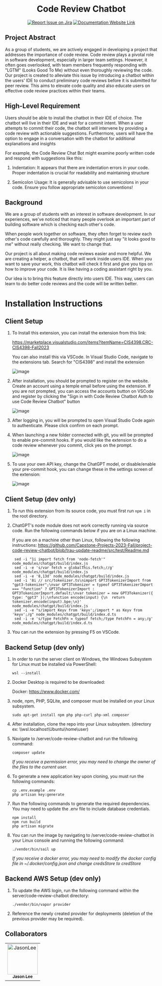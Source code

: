 
<div align="center">

# Code Review Chatbot
[![Report Issue on Jira](https://img.shields.io/badge/Report%20Issues-Jira-0052CC?style=flat&logo=jira-software)](https://temple-cis-projects-in-cs.atlassian.net/jira/software/c/projects/DT/issues)
[![Documentation Website Link](https://img.shields.io/badge/-Documentation%20Website-brightgreen)](https://capstone-projects-2023-fall.github.io/project-code-review-chatbot/)


</div>



## Project Abstract

As a group of students, we are actively engaged in developing a project that addresses the importance of code review. Code review plays a pivotal role in software development, especially in larger team settings. However, it often goes overlooked, with team members frequently responding with "LGTM" (Looks Good To Me) without even thoroughly reviewing the code. Our project is created to alleviate this issue by introducing a chatbot within the users' IDE to conduct preliminary code reviews before it is submitted for peer review. This aims to elevate code quality and also educate users on effective code review practices within their teams. 

## High-Level Requirement

Users should be able to install the chatbot in their IDE of choice. The chatbot will live in their IDE and wait for a commit intent. When a user attempts to commit their code, the chatbot will intervene by providing a code review with actionable suggestions. Furthermore, users will have the option to engage in a conversation with the chatbot for additional explanations and insights

For example, the Code Review Chat Bot might examine poorly written code and respond with suggestions like this:

1. Indentation: It appears that there are indentation errors in your code. Proper indentation is crucial for readability and maintaining structure

2. Semicolon Usage: It is generally advisable to use semicolons in your code. Ensure you follow appropriate semicolon conventions!


## Background

We are a group of students with an interest in software development. In our experiences, we've noticed that many people overlook an important part of building software which is checking each other's code. 

When people work together on software, they often forget to review each other's code carefully and thoroughly. They might just say "it looks good to me" without really checking. We want to change that. 

Our project is all about making code reviews easier and more helpful. We are creating a helper, a chatbot, that will work inside users IDE. When you want to save your work, this chatbot will check it first and give you tips on how to improve your code. It is like having a coding assistant right by you. 

Our idea is to bring this feature directly into users IDE. This way, users can learn to do better code reviews and the code will be written better.




# Installation Instructions

## Client Setup

1. To Install this extension, you can install the extension from this link:

    https://marketplace.visualstudio.com/items?itemName=CIS4398.CRC-CIS4398-Fall2023

   You can also install this via VSCode. In Visual Studio Code, navigate to the extensions tab. Search for "CIS4398" and install the extension
   
   ![image](https://github.com/Capstone-Projects-2023-Fall/project-code-review-chatbot/assets/70736675/02205b36-b438-4494-b11f-65d38f5f3161)

   
3. After installation, you should be prompted to register on the website. Create an account using a temple email before using the extension.
   If you are not prompted, you can access the accounts button on VSCode and register by clicking the "Sign in with Code Review Chatbot Auth to use Code Review Chatbot" button
   
   ![image](https://github.com/Capstone-Projects-2023-Fall/project-code-review-chatbot/assets/70736675/d19de7c5-e9f7-478b-a6c9-35719ea61af9)

4. After logging in, you will be prompted to open Visual Studio Code again to authenticate. Please click confirm on each prompt.

5. When launching a new folder connected with git, you will be prompted to enable pre-commit hooks. If you would like the extension to do a code review whenever you commit, click yes on the prompt.
   
   ![image](https://github.com/Capstone-Projects-2023-Fall/project-code-review-chatbot/assets/70736675/ecf1af9b-d86a-49e4-a59c-8efceb82bf28)


6. To use your own API key, change the ChatGPT model, or disable/enable your pre-commit hook, you can change these in the settings screen of the extension:
   
   ![image](https://github.com/Capstone-Projects-2023-Fall/project-code-review-chatbot/assets/70736675/83d8a75a-95ec-4d9d-9bbf-e349cf6199f3)


## Client Setup (dev only)

1. To run this extension from its source code, you must first run `npm i` in the root directory.
2. ChatGPT's node module does not work correctly running via source code. Run the following commands below if you are on a Linux machine.

   If you are on a machine other than Linux, following the following instructions: https://github.com/Capstone-Projects-2023-Fall/project-code-review-chatbot/blob/trau-update-readme/src/test/Readme.md

   ```
    sed -i "1i import fetch from 'node-fetch'" node_modules/chatgpt/build/index.js
    sed -i -e 's/var fetch = globalThis.fetch;//g' node_modules/chatgpt/build/index.js
    sed -i -e '8,13d' node_modules/chatgpt/build/index.js 
    sed -i '8i // src/tokenizer.ts\nimport GPT3TokenizerImport from "gpt3-tokenizer";\nvar GPT3Tokenizer = typeof GPT3TokenizerImport === "function" ? GPT3TokenizerImport : GPT3TokenizerImport.default;\nvar tokenizer = new GPT3Tokenizer({ type: "gpt3" });\nfunction encode(input) {\n  return tokenizer.encode(input).bpe;\n}' node_modules/chatgpt/build/index.js
    sed -i -e "s/import Keyv from 'keyv';/import * as Keyv from 'keyv';/g" node_modules/chatgpt/build/index.d.ts
    sed -i -e 's/type FetchFn = typeof fetch;/type FetchFn = any;/g' node_modules/chatgpt/build/index.d.ts
   ```

3. You can run the extension by pressing F5 on VSCode.



## Backend Setup (dev only)

1. In order to run the server client on Windows, the Windows Subsystem for Linux must be installed via PowerShell:

    `wsl --install`

2. Docker Desktop is required to be downloaded:
   
   Docker: https://www.docker.com/

3. node, npm, PHP, SQLite, and composer must be installed on your Linux subsystem.
   ```
   sudo apt-get install npm php php-curl php-xml composer
   ```
   
5. After installation, clone the repo into your Linux subsystem. (directory ex: \\\\wsl.localhost\Ubuntu\home\user)

6. Navigate to /server/code-review-chatbot and run the following command:

    `composer update`

   *If you receive a permission error, you may need to change the owner of the files to the current user.*

7. To generate a new application key upon cloning, you must run the following commands:

   ```
   cp .env.example .env
   php artisan key:generate
   ```

8. Run the following commands to generate the required dependencies. You may need to update the .env file to include database credentials.
   ```
   npm install
   npm run build
   php artisan migrate
   ```
   
9. You can run the image by navigating to /server/code-review-chatbot in your Linux console and running the following command:
   
   `./vendor/bin/sail up`

   *If you receive a docker error, you may need to modify the docker config file in ~/.docker/config.json and change credsStore to credStore*


## Backend AWS Setup (dev only)

1. To update the AWS login, run the following command within the server/code-review-chatbot directory:
   
   `./vendor/bin/vapor provider`

2. Reference the newly created provider for deployments (deletion of the previous provider may be required).


## Collaborators

[//]: # ( readme: collaborators -start )
<table>
<tr>
    <td align="center">
        <a href="https://github.com/yoonjaejasonlee">
            <img src="https://avatars.githubusercontent.com/u/97626684?v=4" width="100;" alt="JasonLee"/>
            <br />
            <sub><b>Jason Lee</b></sub>
        </a>
    </td>
</tr>
</table>

[//]: # ( readme: collaborators -end )
